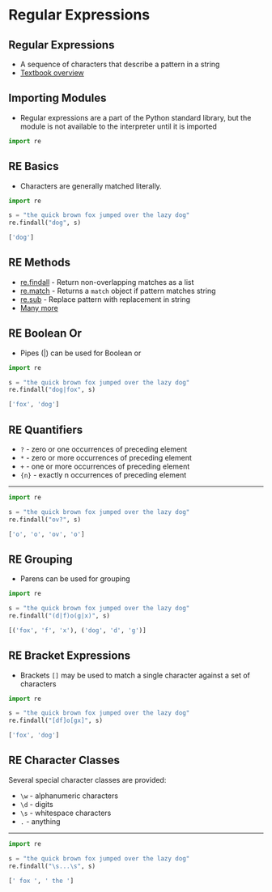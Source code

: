 Regular Expressions
===================

Regular Expressions
-------------------

- A sequence of characters that describe a pattern in a string
- [Textbook overview](https://www.py4e.com/html3/11-regex)

Importing Modules
-----------------

- Regular expressions are a part of the Python standard library, but the module is not available to the interpreter until it is imported

```python
import re
```

RE Basics
---------

- Characters are generally matched literally.

```python
import re

s = "the quick brown fox jumped over the lazy dog"
re.findall("dog", s)
```

```python
['dog']
```

RE Methods
----------

- [re.findall](https://docs.python.org/3/library/re.html#re.findall) - Return non-overlapping matches as a list
- [re.match](https://docs.python.org/3/library/re.html#re.match) - Returns a `match` object if pattern matches string
- [re.sub](https://docs.python.org/3/library/re.html#re.sub) - Replace pattern with replacement in string
- [Many more](https://docs.python.org/3/library/re.html)

RE Boolean Or
-------------

- Pipes (|) can be used for Boolean or

```python
import re

s = "the quick brown fox jumped over the lazy dog"
re.findall("dog|fox", s)
```

```python
['fox', 'dog']
```

RE Quantifiers
--------------

- `?` - zero or one occurrences of preceding element
- `*` - zero or more occurrences of preceding element
- `+` - one or more occurrences of preceding element
- `{n}` - exactly n occurrences of preceding element

---

```python
import re

s = "the quick brown fox jumped over the lazy dog"
re.findall("ov?", s)
```

```python
['o', 'o', 'ov', 'o']
```

RE Grouping
-----------

- Parens can be used for grouping

```python
import re

s = "the quick brown fox jumped over the lazy dog"
re.findall("(d|f)o(g|x)", s)
```

```python
[('fox', 'f', 'x'), ('dog', 'd', 'g')]
```

RE Bracket Expressions
----------------------

- Brackets `[]` may be used to match a single character against a set of characters

```python
import re

s = "the quick brown fox jumped over the lazy dog"
re.findall("[df]o[gx]", s)
```

```python
['fox', 'dog']
```

RE Character Classes
--------------------

Several special character classes are provided:

- `\w` - alphanumeric characters
- `\d` - digits
- `\s` - whitespace characters
- `.` - anything

---

```python
import re

s = "the quick brown fox jumped over the lazy dog"
re.findall("\s...\s", s)
```

```python
[' fox ', ' the ']
```
